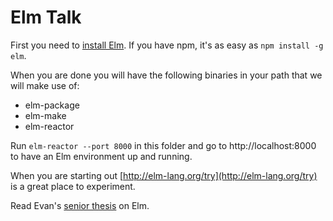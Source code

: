 # Elm Talk
First you need to [install Elm](http://elm-lang.org/install).
If you have npm, it's as easy as `npm install -g elm`.

When you are done you will have the following binaries in your path that we will
make use of:
- elm-package
- elm-make
- elm-reactor

Run `elm-reactor --port 8000` in this folder and go to http://localhost:8000 to have an Elm
environment up and running.

When you are starting out [http://elm-lang.org/try](http://elm-lang.org/try) is a great place to experiment.

Read Evan's [senior thesis](http://elm-lang.org/papers/concurrent-frp.pdf) on Elm.
